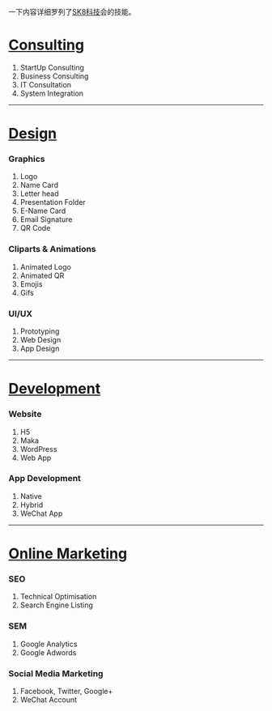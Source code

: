 一下内容详细罗列了[SK8科技](https://sk8.tech)会的技能。

# [Consulting](consulting.md)
1. StartUp Consulting
1. Business Consulting
1. IT Consultation
1. System Integration
---
# [Design](design.md) 
### Graphics
1. Logo
1. Name Card
1. Letter head
1. Presentation Folder
1. E-Name Card
1. Email Signature
1. QR Code

### Cliparts & Animations
1. Animated Logo
1. Animated QR
1. Emojis
1. Gifs

### UI/UX
1. Prototyping
1. Web Design
1. App Design
---
# [Development](development.md)

### Website
1. H5
1. Maka
1. WordPress
1. Web App
    
### App Development
1. Native
1. Hybrid
1. WeChat App
---
# [Online Marketing](marketing.md)

### SEO
1. Technical Optimisation
1. Search Engine Listing
    
### SEM
1. Google Analytics
1. Google Adwords
    
### Social Media Marketing
1. Facebook, Twitter, Google+
1. WeChat Account